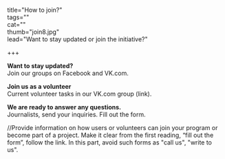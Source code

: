 title="How to join?"  
tags=""  
cat=""  
thumb="join8.jpg"  
lead="Want to stay updated or join the initiative?"  

+++

**Want to stay updated?**  
Join our groups on Facebook and VK.com. 


**Join us as a volunteer**  
Current volunteer tasks in our VK.com group (link). 

**We are ready to answer any questions.**  
Journalists, send your inquiries. Fill out the form. 


//Provide information on how users or volunteers can join your program or become part of a project. Make it clear from the first reading, “fill out the form”, follow the link. In this part, avoid such forms as "call us", "write to us".
